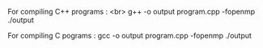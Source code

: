 For compiling C++ programs : <br\>
   g++ -o output program.cpp -fopenmp
   ./output
   
For compiling C pograms :
   gcc -o output program.cpp -fopenmp
   ./output
